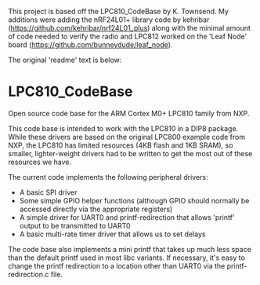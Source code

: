 This project is based off the LPC810_CodeBase by K. Townsend. 
My additions were adding the nRF24L01+ library code by kehribar (https://github.com/kehribar/nrf24L01_plus) along with the minimal amount of
code needed to verify the radio and LPC812 worked on the 'Leaf Node' board (https://github.com/bunneydude/leaf_node). 

The original 'readme' text is below:



LPC810_CodeBase
===============

Open source code base for the ARM Cortex M0+ LPC810 family from NXP.

This code base is intended to work with the LPC810 in a DIP8 package.  While these drivers are based on the original LPC800 example code from NXP, the LPC810 has limited resources (4KB flash and 1KB SRAM), so smaller, lighter-weight drivers had to be written to get the most out of these resources we have.

The current code implements the following peripheral drivers:

- A basic SPI driver
- Some simple GPIO helper functions (although GPIO should normally be accessed directly via the appropriate registers)
- A simple driver for UART0 and printf-redirection that allows 'printf' output to be transmitted to UART0
- A basic multi-rate timer driver that allows us to set delays

The code base also implements a mini printf that takes up much less space than the default printf used in most libc variants.  If necessary, it's easy to change the printf redirection to a location other than UART0 via the printf-redirection.c file.